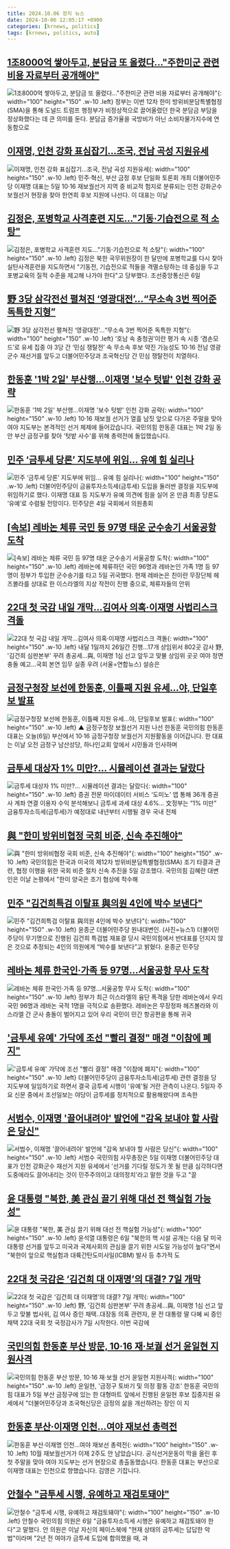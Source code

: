 ```yaml
---
title: 2024.10.06 정치 뉴스
date: 2024-10-06 12:05:17 +0900
categories: [krnews, politics]
tags: [krnews, politics, auto]
---
```

## [1조8000억 쌓아두고, 분담금 또 올렸다..."주한미군 관련 비용 자료부터 공개해야"](https://n.news.naver.com/mnews/article/469/0000826291)

![1조8000억 쌓아두고, 분담금 또 올렸다..."주한미군 관련 비용 자료부터 공개해야"](https://mimgnews.pstatic.net/image/origin/469/2024/10/05/826291.jpg?type=nf220_150){: width="100" height="150" .w-10 .left}
정부는 이번 12차 한미 방위비분담특별협정(SMA)을 통해 도널드 트럼프 행정부가 비정상적으로 끌어올렸던 한국 분담금 부담을 정상화했다는 데 큰 의미를 둔다. 분담금 증가율을 국방비가 아닌 소비자물가지수에 연동함으로

## [이재명, 인천 강화 표심잡기…조국, 전남 곡성 지원유세](https://n.news.naver.com/mnews/article/001/0014965350)

![이재명, 인천 강화 표심잡기…조국, 전남 곡성 지원유세](https://mimgnews.pstatic.net/image/origin/001/2024/10/05/14965350.jpg?type=nf220_150){: width="100" height="150" .w-10 .left}
민주·혁신, 부산 금정 후보 단일화 토론회 개최 더불어민주당 이재명 대표는 5일 10·16 재보궐선거 지역 중 비교적 험지로 분류되는 인천 강화군수 보궐선거 현장을 찾아 한연희 후보 지원에 나선다. 이 대표는 이날

## [김정은, 포병학교 사격훈련 지도…"기동·기습전으로 적 소탕"](https://n.news.naver.com/mnews/article/654/0000089036)

![김정은, 포병학교 사격훈련 지도…"기동·기습전으로 적 소탕"](https://mimgnews.pstatic.net/image/origin/654/2024/10/06/89036.jpg?type=nf220_150){: width="100" height="150" .w-10 .left}
김정은 북한 국무위원장이 한 달만에 포병학교를 다시 찾아 실탄사격훈련을 지도하면서 "기동전, 기습전으로 적들을 격멸소탕하는 데 중심을 두고 포병교육의 질적 수준을 제고해 나가야 한다"고 당부했다. 조선중앙통신은 6일

## [野 3당 삼각전선 펼쳐진 ‘영광대전’…“무소속 3번 찍어준 독특한 지형”](https://n.news.naver.com/mnews/article/022/0003974043)

![野 3당 삼각전선 펼쳐진 ‘영광대전’…“무소속 3번 찍어준 독특한 지형”](https://mimgnews.pstatic.net/image/origin/022/2024/10/05/3974043.jpg?type=nf220_150){: width="100" height="150" .w-10 .left}
‘호남 속 충청권’이란 평가 속 시종 ‘겸손모드’로 유세 집중 야 3당 간 ‘민심 쟁탈전’ 속 무소속 후보 약진 가능성도 10·16 전남 영광군수 재선거를 앞두고 더불어민주당과 조국혁신당 간 민심 쟁탈전이 치열하다.

## [한동훈 '1박 2일' 부산행…이재명 '보수 텃밭' 인천 강화 공략](https://n.news.naver.com/mnews/article/057/0001845443)

![한동훈 '1박 2일' 부산행…이재명 '보수 텃밭' 인천 강화 공략](https://mimgnews.pstatic.net/image/origin/057/2024/10/05/1845443.jpg?type=nf220_150){: width="100" height="150" .w-10 .left}
10·16 재보궐 선거가 열흘 남짓 앞으로 다가온 주말을 맞아 여야 지도부는 본격적인 선거 체제에 들어갔습니다. 국민의힘 한동훈 대표는 1박 2일 동안 부산 금정구를 찾아 '텃밭 사수'를 위해 총력전에 돌입했습니다.

## [민주 ‘금투세 당론’ 지도부에 위임… 유예 힘 실리나](https://n.news.naver.com/mnews/article/005/0001729083)

![민주 ‘금투세 당론’ 지도부에 위임… 유예 힘 실리나](https://mimgnews.pstatic.net/image/origin/005/2024/10/05/1729083.jpg?type=nf220_150){: width="100" height="150" .w-10 .left}
더불어민주당이 금융투자소득세(금투세) 도입을 둘러싼 결정을 지도부에 위임하기로 했다. 이재명 대표 등 지도부가 유예 의견에 힘을 실어 온 만큼 최종 당론도 ‘유예’로 수렴될 전망이다. 민주당은 4일 국회에서 의원총회

## [[속보] 레바논 체류 국민 등 97명 태운 군수송기 서울공항 도착](https://n.news.naver.com/mnews/article/009/0005374647)

![[속보] 레바논 체류 국민 등 97명 태운 군수송기 서울공항 도착](https://mimgnews.pstatic.net/image/origin/009/2024/10/05/5374647.jpg?type=nf220_150){: width="100" height="150" .w-10 .left}
레바논에 체류하던 국민 96명과 레바논인 가족 1명 등 97명이 정부가 투입한 군수송기를 타고 5일 귀국했다. 현재 레바논은 친이란 무장단체 헤즈볼라를 상대로 한 이스라엘의 지상 작전이 진행 중으로, 체류자들의 안위

## [22대 첫 국감 내일 개막…김여사 의혹·이재명 사법리스크 격돌](https://n.news.naver.com/mnews/article/001/0014965938)

![22대 첫 국감 내일 개막…김여사 의혹·이재명 사법리스크 격돌](https://mimgnews.pstatic.net/image/origin/001/2024/10/06/14965938.jpg?type=nf220_150){: width="100" height="150" .w-10 .left}
내달 1일까지 26일간 진행…17개 상임위서 802곳 감사 野, '김건희 심판본부' 꾸려 총공세…與, 이재명 1심 선고 앞두고 맞불 상임위 곳곳 여야 정면충돌 예고…국회 본연 임무 실종 우려 (서울=연합뉴스) 설승은

## [금정구청장 보선에 한동훈, 이틀째 지원 유세…야, 단일후보 발표](https://n.news.naver.com/mnews/article/055/0001195212)

![금정구청장 보선에 한동훈, 이틀째 지원 유세…야, 단일후보 발표](https://mimgnews.pstatic.net/image/origin/055/2024/10/06/1195212.jpg?type=nf220_150){: width="100" height="150" .w-10 .left}
▲ 금정구청장 보궐선거 지원 나선 한동훈 국민의힘 한동훈 대표는 오늘(6일) 부산에서 10·16 금정구청장 보궐선거 지원활동을 이어갑니다. 한 대표는 이날 오전 금정구 남산성당, 하나인교회 앞에서 시민들과 인사하며

## [금투세 대상자 1% 미만?… 시뮬레이션 결과는 달랐다](https://n.news.naver.com/mnews/article/366/0001022047)

![금투세 대상자 1% 미만?… 시뮬레이션 결과는 달랐다](https://mimgnews.pstatic.net/image/origin/366/2024/10/06/1022047.jpg?type=nf220_150){: width="100" height="150" .w-10 .left}
증권 전문 마이데이터 서비스 ‘도미노’ 앱 통해 36개 증권사 계좌 연결 이용자 수익 분석해보니 금투세 과세 대상 4.6%… 文정부는 “1% 미만” 금융투자소득세(금투세)가 예정대로 내년부터 시행될 경우 국내 전체

## [與 "한미 방위비협정 국회 비준, 신속 추진해야"](https://n.news.naver.com/mnews/article/448/0000481156)

![與 "한미 방위비협정 국회 비준, 신속 추진해야"](https://mimgnews.pstatic.net/image/origin/448/2024/10/05/481156.jpg?type=nf220_150){: width="100" height="150" .w-10 .left}
국민의힘은 한국과 미국의 제12차 방위비분담특별협정(SMA) 조기 타결과 관련, 협정 이행을 위한 국회 비준 절차 신속 추진을 5일 강조했다. 국민의힘 김혜란 대변인은 이날 논평에서 "한미 양국은 조기 협상에 착수해

## [민주 "김건희특검 이탈표 與의원 4인에 박수 보낸다"](https://n.news.naver.com/mnews/article/018/0005851369)

![민주 "김건희특검 이탈표 與의원 4인에 박수 보낸다"](https://mimgnews.pstatic.net/image/origin/018/2024/10/05/5851369.jpg?type=nf220_150){: width="100" height="150" .w-10 .left}
윤종군 더불어민주당 원내대변인. (사진=뉴스1) 더불어민주당이 무기명으로 진행된 김건희 특검법 재표결 당시 국민의힘에서 반대표를 던지지 않은 것으로 추정되는 4인의 의원에게 “박수를 보낸다”고 밝혔다. 윤종군 민주당

## [레바논 체류 한국인·가족 등 97명…서울공항 무사 도착](https://n.news.naver.com/mnews/article/008/0005097031)

![레바논 체류 한국인·가족 등 97명…서울공항 무사 도착](https://mimgnews.pstatic.net/image/origin/008/2024/10/05/5097031.jpg?type=nf220_150){: width="100" height="150" .w-10 .left}
정부가 최근 이스라엘의 융단 폭격을 당한 레바논에서 우리 국민 96명과 레바논 국적 1명을 극적으로 송환했다. 레바논은 무장정파 헤즈볼라와 이스라엘 간 군사 충돌이 벌어지고 있어 우리 국민이 민간 항공편을 통해 귀국

## ['금투세 유예' 가닥에 조선 "빨리 결정" 매경 "이참에 폐지"](https://n.news.naver.com/mnews/article/006/0000126285)

!['금투세 유예' 가닥에 조선 "빨리 결정" 매경 "이참에 폐지"](https://mimgnews.pstatic.net/image/origin/006/2024/10/06/126285.jpg?type=nf220_150){: width="100" height="150" .w-10 .left}
더불어민주당이 금융투자소득세(금투세) 관련 결정을 당 지도부에 일임하기로 하면서 결국 금투세 시행이 '유예'될 거란 관측이 나온다. 5일자 주요 신문 중에서 조선일보는 야당이 금투세를 정치적으로 활용해왔다며 조속한

## [서범수, 이재명 '끌어내려야' 발언에 "감옥 보내야 할 사람은 당신"](https://n.news.naver.com/mnews/article/003/0012821248)

![서범수, 이재명 '끌어내려야' 발언에 "감옥 보내야 할 사람은 당신"](https://mimgnews.pstatic.net/image/origin/003/2024/10/05/12821248.jpg?type=nf220_150){: width="100" height="150" .w-10 .left}
서범수 국민의힘 사무총장은 5일 이재명 더불어민주당 대표가 인천 강화군수 재선거 지원 유세에서 '선거를 기다릴 정도가 못 될 만큼 심각하다면 도중에라도 끌어내리는 것이 민주주의이고 대의정치'라고 말한 것을 두고 "끌

## [윤 대통령 "북한, 美 관심 끌기 위해 대선 전 핵실험 가능성"](https://n.news.naver.com/mnews/article/656/0000106747)

![윤 대통령 "북한, 美 관심 끌기 위해 대선 전 핵실험 가능성"](https://mimgnews.pstatic.net/image/origin/656/2024/10/06/106747.jpg?type=nf220_150){: width="100" height="150" .w-10 .left}
윤석열 대통령은 6일 "북한의 핵 시설 공개는 다음 달 미국 대통령 선거를 앞두고 미국과 국제사회의 관심을 끌기 위한 시도일 가능성이 높다"면서 "북한이 앞으로 핵실험과 대륙간탄도미사일(ICBM) 발사 등 추가적 도

## [22대 첫 국감은 ‘김건희 대 이재명’의 대결? 7일 개막](https://n.news.naver.com/mnews/article/021/0002663561)

![22대 첫 국감은 ‘김건희 대 이재명’의 대결? 7일 개막](https://mimgnews.pstatic.net/image/origin/021/2024/10/06/2663561.jpg?type=nf220_150){: width="100" height="150" .w-10 .left}
野, ‘김건희 심판본부’ 꾸려 총공세…與, 이재명 1심 선고 앞두고 맞불 법사위, 김 여사 증인 채택‥대장동 의혹 관련자, 문 전 대통령 딸 다혜 씨 증인 채택 22대 국회 첫 국정감사가 7일 시작한다. 이번 국감에

## [국민의힘 한동훈 부산 방문, 10·16 재·보궐 선거 윤일현 지원사격](https://n.news.naver.com/mnews/article/629/0000326488)

![국민의힘 한동훈 부산 방문, 10·16 재·보궐 선거 윤일현 지원사격](https://mimgnews.pstatic.net/image/origin/629/2024/10/05/326488.jpg?type=nf220_150){: width="100" height="150" .w-10 .left}
운일현, '금정구 토바기 및 의정 활동 강조' 한동훈 국민의힘 대표가 5일 부산 금정구에 있는 한 대형마트 앞에서 진행된 윤일현 후보 집중지원 유세에서 "더불어민주당과 조국혁신당은 금정의 삶을 개선하려는 장인 이 지

## [한동훈 부산·이재명 인천…여야 재보선 총력전](https://n.news.naver.com/mnews/article/056/0011812957)

![한동훈 부산·이재명 인천…여야 재보선 총력전](https://mimgnews.pstatic.net/image/origin/056/2024/10/05/11812957.jpg?type=nf220_150){: width="100" height="150" .w-10 .left}
10월 재보궐선거가 이제 2주도 안 남았습니다. 공식선거운동이 막을 올린 후 첫 주말을 맞아 여야 지도부는 선거 현장으로 총출동했습니다. 한동훈 대표는 부산으로 이재명 대표는 인천으로 향했습니다. 김영은 기잡니다.

## [안철수 "금투세 시행, 유예하고 재검토돼야"](https://n.news.naver.com/mnews/article/003/0012821659)

![안철수 "금투세 시행, 유예하고 재검토돼야"](https://mimgnews.pstatic.net/image/origin/003/2024/10/06/12821659.jpg?type=nf220_150){: width="100" height="150" .w-10 .left}
안철수 국민의힘 의원은 6일 "금융투자소득세 시행은 유예하고 재검토돼야 한다"고 말했다. 안 의원은 이날 자신의 페이스북에 "현재 상태의 금투세는 답답한 악법"이라며 "2년 전 여야가 금투세 도입에 합의했을 때, 과

